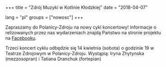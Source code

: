 +++
title = "Zdrój Muzyki w Kotlinie Kłodzkiej"
date = "2018-04-07"

lang = "pl"
groups = ["nowosc"] +++

Zapraszamy do Polanicy-Zdroju na nowy cykl koncertowy!
Informacje o relizowanych przez nas wydarzeniach znajdą Państwo na stronie projektu na [Facebooku](https://www.facebook.com/polanicazdrojmuzyki).

Trzeci koncert cyklu odbędzie się 14 kwietnia (sobota) o godzinie 19 w Teatrze Zdrojowym w Polanicy-Zdroju.
Wystąpią: Iryna Zhytynska (mezzosopran) i Tatiana Dranchuk (fortepian)

